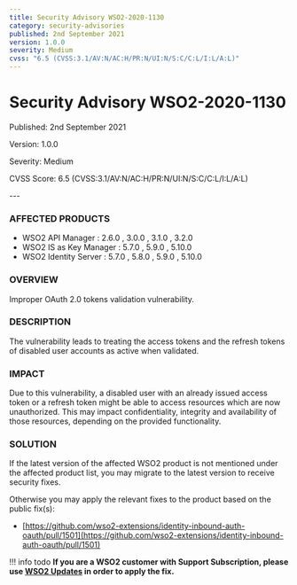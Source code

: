 ```yaml
---
title: Security Advisory WSO2-2020-1130
category: security-advisories
published: 2nd September 2021
version: 1.0.0
severity: Medium
cvss: "6.5 (CVSS:3.1/AV:N/AC:H/PR:N/UI:N/S:C/C:L/I:L/A:L)"
---
```


# Security Advisory WSO2-2020-1130

<p class="doc-info">Published: 2nd September 2021</p>
<p class="doc-info">Version: 1.0.0</p>
<p class="doc-info">Severity: Medium</p>
<p class="doc-info">CVSS Score: 6.5 (CVSS:3.1/AV:N/AC:H/PR:N/UI:N/S:C/C:L/I:L/A:L)</p>
---

### AFFECTED PRODUCTS
* WSO2 API Manager : 2.6.0 , 3.0.0 , 3.1.0 , 3.2.0
* WSO2 IS as Key Manager : 5.7.0 , 5.9.0 , 5.10.0
* WSO2 Identity Server : 5.7.0 , 5.8.0 , 5.9.0 , 5.10.0


### OVERVIEW
Improper OAuth 2.0 tokens validation vulnerability.


### DESCRIPTION
The vulnerability leads to treating the access tokens and the refresh tokens of disabled user accounts as active when validated.


### IMPACT
Due to this vulnerability, a disabled user with an already issued access token or a refresh token might be able to access resources which are now unauthorized. This may impact confidentiality, integrity and availability of those resources, depending on the provided functionality.


### SOLUTION
If the latest version of the affected WSO2 product is not mentioned under the affected product list, you may migrate to the latest version to receive security fixes.

Otherwise you may apply the relevant fixes to the product based on the public fix(s):

* [https://github.com/wso2-extensions/identity-inbound-auth-oauth/pull/1501](https://github.com/wso2-extensions/identity-inbound-auth-oauth/pull/1501)


!!! info todo
    **If you are a WSO2 customer with Support Subscription, please use [WSO2 Updates](https://wso2.com/updates/) in order to apply the fix.**
